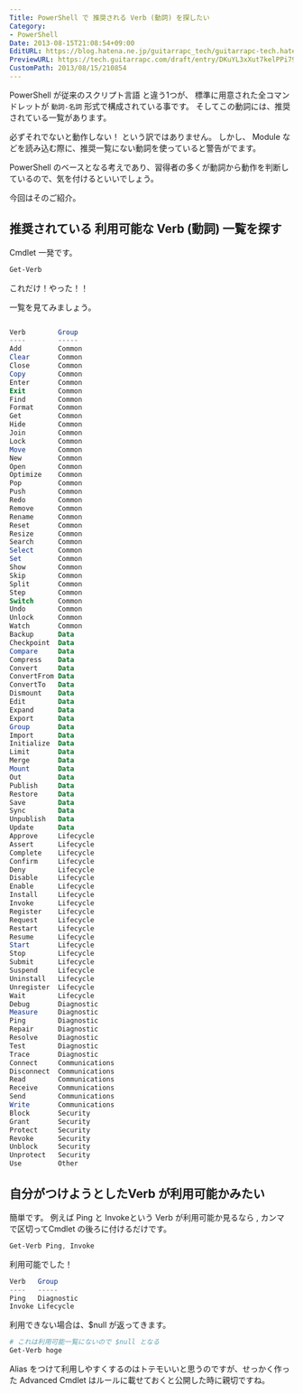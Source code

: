 ```yaml
---
Title: PowerShell で 推奨される Verb (動詞) を探したい
Category:
- PowerShell
Date: 2013-08-15T21:08:54+09:00
EditURL: https://blog.hatena.ne.jp/guitarrapc_tech/guitarrapc-tech.hatenablog.com/atom/entry/6802418398340959973
PreviewURL: https://tech.guitarrapc.com/draft/entry/DKuYL3xXut7kelPPi7903ck-zeU
CustomPath: 2013/08/15/210854
---
```


<!--
Date: 2013-08-15T21:08:54+09:00
URL: https://tech.guitarrapc.com/entry/2013/08/15/210854
-->

PowerShell が従来のスクリプト言語 と違う1つが、 標準に用意された全コマンドレットが `動詞-名詞` 形式で構成されている事です。
そしてこの動詞には、推奨されている一覧があります。

必ずそれでないと動作しない！ という訳ではありません。
しかし、 Module などを読み込む際に、推奨一覧にない動詞を使っていると警告がでます。

PowerShell のベースとなる考えであり、習得者の多くが動詞から動作を判断しているので、気を付けるといいでしょう。

今回はそのご紹介。



## 推奨されている 利用可能な Verb (動詞) 一覧を探す
Cmdlet 一発です。

```ps1
Get-Verb
```


これだけ！やった！！

一覧を見てみましょう。

```ps1

Verb        Group
----        -----
Add         Common
Clear       Common
Close       Common
Copy        Common
Enter       Common
Exit        Common
Find        Common
Format      Common
Get         Common
Hide        Common
Join        Common
Lock        Common
Move        Common
New         Common
Open        Common
Optimize    Common
Pop         Common
Push        Common
Redo        Common
Remove      Common
Rename      Common
Reset       Common
Resize      Common
Search      Common
Select      Common
Set         Common
Show        Common
Skip        Common
Split       Common
Step        Common
Switch      Common
Undo        Common
Unlock      Common
Watch       Common
Backup      Data
Checkpoint  Data
Compare     Data
Compress    Data
Convert     Data
ConvertFrom Data
ConvertTo   Data
Dismount    Data
Edit        Data
Expand      Data
Export      Data
Group       Data
Import      Data
Initialize  Data
Limit       Data
Merge       Data
Mount       Data
Out         Data
Publish     Data
Restore     Data
Save        Data
Sync        Data
Unpublish   Data
Update      Data
Approve     Lifecycle
Assert      Lifecycle
Complete    Lifecycle
Confirm     Lifecycle
Deny        Lifecycle
Disable     Lifecycle
Enable      Lifecycle
Install     Lifecycle
Invoke      Lifecycle
Register    Lifecycle
Request     Lifecycle
Restart     Lifecycle
Resume      Lifecycle
Start       Lifecycle
Stop        Lifecycle
Submit      Lifecycle
Suspend     Lifecycle
Uninstall   Lifecycle
Unregister  Lifecycle
Wait        Lifecycle
Debug       Diagnostic
Measure     Diagnostic
Ping        Diagnostic
Repair      Diagnostic
Resolve     Diagnostic
Test        Diagnostic
Trace       Diagnostic
Connect     Communications
Disconnect  Communications
Read        Communications
Receive     Communications
Send        Communications
Write       Communications
Block       Security
Grant       Security
Protect     Security
Revoke      Security
Unblock     Security
Unprotect   Security
Use         Other
```


## 自分がつけようとしたVerb が利用可能かみたい
簡単です。
例えば Ping と Invokeという Verb が利用可能か見るなら , カンマ で区切ってCmdlet の後ろに付けるだけです。

```ps1
Get-Verb Ping, Invoke
```


利用可能でした！

```ps1
Verb   Group
----   -----
Ping   Diagnostic
Invoke Lifecycle
```


利用できない場合は、$null が返ってきます。


```ps1
# これは利用可能一覧にないので $null となる
Get-Verb hoge
```


Alias をつけて利用しやすくするのはトテモいいと思うのですが、せっかく作った Advanced Cmdlet はルールに載せておくと公開した時に親切ですね。
